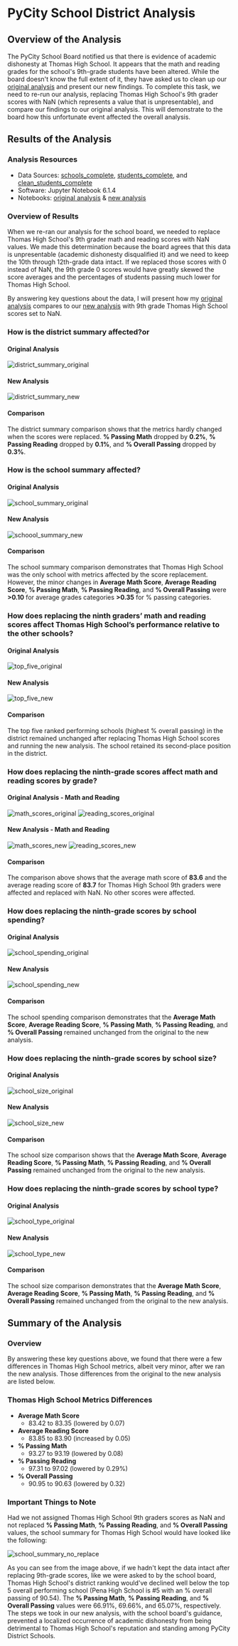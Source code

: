 # PyCity School District Analysis

## Overview of the Analysis
The PyCity School Board notified us that there is evidence of academic dishonesty at Thomas High School. It appears that the math and reading grades for the school's 9th-grade students have been altered. While the board doesn't know the full extent of it, they have asked us to clean up our [original analysis](https://github.com/dwwatson1/School_District_Analysis/blob/main/PyCitySchools.ipynb) and present our new findings. To complete this task, we need to re-run our analysis, replacing Thomas High School's 9th grader scores with NaN (which represents a value that is unpresentable), and compare our findings to our original analysis. This will demonstrate to the board how this unfortunate event affected the overall analysis. 

## Results of the Analysis

### Analysis Resources
* Data Sources: [schools_complete](https://github.com/dwwatson1/School_District_Analysis/blob/main/Resources/schools_complete.csv), [students_complete](https://github.com/dwwatson1/School_District_Analysis/blob/main/Resources/students_complete.csv), and [clean_students_complete](https://github.com/dwwatson1/School_District_Analysis/blob/main/Resources/clean_students_complete.csv)
* Software: Jupyter Notebook 6.1.4 
* Notebooks: [original analysis](https://github.com/dwwatson1/School_District_Analysis/blob/main/PyCitySchools.ipynb) & [new analysis](https://github.com/dwwatson1/School_District_Analysis/blob/main/PyCitySchools_Challenge.ipynb)
 
### Overview of Results
When we re-ran our analysis for the school board, we needed to replace Thomas High School's 9th grader math and reading scores with NaN values. We made this determination because the board agrees that this data is unpresentable (academic dishonesty disqualified it) and we need to keep the 10th through 12th-grade data intact. If we replaced those scores with 0 instead of NaN, the 9th grade 0 scores would have greatly skewed the score averages and the percentages of students passing much lower for Thomas High School.

By answering key questions about the data, I will present how my [original analysis](https://github.com/dwwatson1/School_District_Analysis/blob/main/PyCitySchools.ipynb) compares to our [new analysis](https://github.com/dwwatson1/School_District_Analysis/blob/main/PyCitySchools_Challenge.ipynb) with 9th grade Thomas High School scores set to NaN.  

### How is the district summary affected?or
#### Original Analysis
![district_summary_original](https://github.com/dwwatson1/School_District_Analysis/blob/main/Resources/district_summary_original.PNG)

#### New Analysis
![district_summary_new](https://github.com/dwwatson1/School_District_Analysis/blob/main/Resources/district_summary_new.PNG)

#### Comparison
The district summary comparison shows that the metrics hardly changed when the scores were replaced. **% Passing Math** dropped by **0.2%**, **% Passing Reading** dropped by **0.1%**, and **% Overall Passing** dropped by **0.3%**. 

### How is the school summary affected?
#### Original Analysis
![school_summary_original](https://github.com/dwwatson1/School_District_Analysis/blob/main/Resources/school_summary_original.PNG)

#### New Analysis
![schoool_summary_new](https://github.com/dwwatson1/School_District_Analysis/blob/main/Resources/schoool_summary_new.PNG)

#### Comparison
The school summary comparison demonstrates that Thomas High School was the only school with metrics affected by the score replacement. However, the minor changes in **Average Math Score**, **Average Reading Score**, **% Passing Math**, **% Passing Reading**, and **% Overall Passing** were **>0.10** for average grades categories **>0.35** for % passing categories. 

### How does replacing the ninth graders’ math and reading scores affect Thomas High School’s performance relative to the other schools?
#### Original Analysis
![top_five_original](https://github.com/dwwatson1/School_District_Analysis/blob/main/Resources/top_five_original.PNG)

#### New Analysis
![top_five_new](https://github.com/dwwatson1/School_District_Analysis/blob/main/Resources/top_five_new.PNG)

#### Comparison
The top five ranked performing schools (highest % overall passing) in the district remained unchanged after replacing Thomas High School scores and running the new analysis. The school retained its second-place position in the district.

### How does replacing the ninth-grade scores affect math and reading scores by grade?
#### Original Analysis - Math and Reading

![math_scores_original](https://github.com/dwwatson1/School_District_Analysis/blob/main/Resources/math_scores_original.PNG)    ![reading_scores_original](https://github.com/dwwatson1/School_District_Analysis/blob/main/Resources/reading_scores_original.PNG)

#### New Analysis - Math and Reading

![math_scores_new](https://github.com/dwwatson1/School_District_Analysis/blob/main/Resources/math_scores_new.PNG)    ![reading_scores_new](https://github.com/dwwatson1/School_District_Analysis/blob/main/Resources/reading_scores_new.PNG)

#### Comparison
The comparison above shows that the average math score of **83.6** and the average reading score of  **83.7** for Thomas High School 9th graders were affected and replaced with NaN. No other scores were affected.

### How does replacing the ninth-grade scores by school spending?
#### Original Analysis
![school_spending_original](https://github.com/dwwatson1/School_District_Analysis/blob/main/Resources/school_spending_original.PNG)

#### New Analysis
![school_spending_new](https://github.com/dwwatson1/School_District_Analysis/blob/main/Resources/school_spending_new.PNG)

#### Comparison
The school spending comparison demonstrates that the **Average Math Score**, **Average Reading Score**, **% Passing Math**, **% Passing Reading**, and **% Overall Passing** remained unchanged from the original to the new analysis.

### How does replacing the ninth-grade scores by school size?
#### Original Analysis
![school_size_original](https://github.com/dwwatson1/School_District_Analysis/blob/main/Resources/school_size_original.PNG)

#### New Analysis
![school_size_new](https://github.com/dwwatson1/School_District_Analysis/blob/main/Resources/school_size_new.PNG)

#### Comparison
The school size comparison shows that the **Average Math Score**, **Average Reading Score**, **% Passing Math**, **% Passing Reading**, and **% Overall Passing** remained unchanged from the original to the new analysis.

### How does replacing the ninth-grade scores by school type?
#### Original Analysis
![school_type_original](https://github.com/dwwatson1/School_District_Analysis/blob/main/Resources/school_type_original.PNG)

#### New Analysis
![school_type_new](https://github.com/dwwatson1/School_District_Analysis/blob/main/Resources/school_type_new.PNG)

#### Comparison
The school size comparison demonstrates that the **Average Math Score**, **Average Reading Score**, **% Passing Math**, **% Passing Reading**, and **% Overall Passing** remained unchanged from the original to the new analysis.

## Summary of the Analysis
### Overview
By answering these key questions above, we found that there were a few differences in Thomas High School metrics, albeit very minor, after we ran the new analysis. Those differences from the original to the new analysis are listed below.

### Thomas High School Metrics Differences
* **Average Math Score**
  * 83.42 to 83.35 (lowered by 0.07)
* **Average Reading Score**
  * 83.85 to 83.90 (increased by 0.05)
* **% Passing Math**
  * 93.27 to 93.19 (lowered by 0.08)
* **% Passing Reading**
  * 97.31 to 97.02 (lowered by 0.29%)
* **% Overall Passing**
  * 90.95 to 90.63 (lowered by 0.32)

### Important Things to Note
Had we not assigned Thomas High School 9th graders scores as NaN and not replaced **% Passing Math**, **% Passing Reading**, and **% Overall Passing** values, the school summary for Thomas High School would have looked like the following:

![school_summary_no_replace](https://github.com/dwwatson1/School_District_Analysis/blob/main/Resources/school_summary_no_replace.PNG)

As you can see from the image above, if we hadn't kept the data intact after replacing 9th-grade scores, like we were asked to by the school board, Thomas High School's district ranking would've declined well below the top 5 overall performing school (Pena High School is #5 with an % overall passing of 90.54). The **% Passing Math**, **% Passing Reading**, and **% Overall Passing** values were 66.91%, 69.66%, and 65.07%, respectively. The steps we took in our new analysis, with the school board's guidance, prevented a localized occurrence of academic dishonesty from being detrimental to Thomas High School's reputation and standing among PyCity District Schools.     
